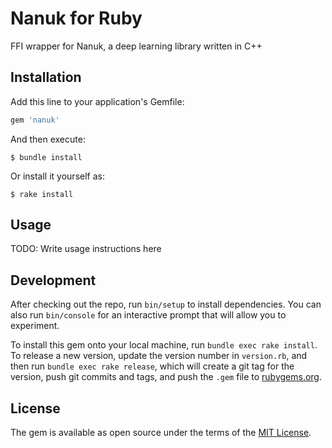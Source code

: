 # Nanuk for Ruby

FFI wrapper for Nanuk, a deep learning library written in C++

## Installation

Add this line to your application's Gemfile:

```ruby
gem 'nanuk'
```

And then execute:

    $ bundle install

Or install it yourself as:

    $ rake install

## Usage

TODO: Write usage instructions here

## Development

After checking out the repo, run `bin/setup` to install dependencies. You can also run `bin/console` for an interactive prompt that will allow you to experiment.

To install this gem onto your local machine, run `bundle exec rake install`. To release a new version, update the version number in `version.rb`, and then run `bundle exec rake release`, which will create a git tag for the version, push git commits and tags, and push the `.gem` file to [rubygems.org](https://rubygems.org).

## License

The gem is available as open source under the terms of the [MIT License](https://opensource.org/licenses/MIT).
